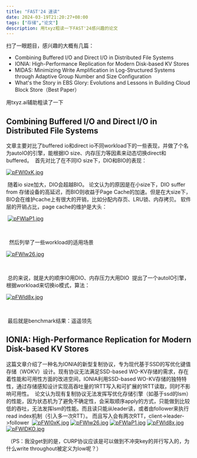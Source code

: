 ```yaml
---
title: "FAST'24 速读"
date: 2024-03-19T21:20:27+08:00
tags: ["存储","论文"]
description: 用txyz粗读一下FAST'24感兴趣的论文
---
```



扫了一眼题目，感兴趣的大概有几篇：
- Combining Buffered I/O and Direct I/O in Distributed File Systems
- IONIA: High-Performance Replication for Modern Disk-based KV Stores
- MIDAS: Minimizing Write Amplification in Log-Structured Systems through Adaptive Group Number and Size Configuration
- What's the Story in EBS Glory: Evolutions and Lessons in Building Cloud Block Store（Best Paper）

用txyz.ai辅助粗读了一下
﻿
## Combining Buffered I/O and Direct I/O in Distributed File Systems
文章主要对比了buffered io和direct io不同workload下的一些表现，并做了个名为autoIO的引擎，能根据IO size、内存压力等因素来动态切换direct和buffered。
﻿
首先对比了在不同IO size下，DIO和BIO的表现：
﻿

﻿[![pFWl0xK.jpg](https://s21.ax1x.com/2024/03/19/pFWl0xK.jpg)](https://imgse.com/i/pFWl0xK)

﻿
随着io size加大，DIO会超越BIO。
论文认为的原因是在小size下，DIO suffer from 存储设备的高延迟，而BIO则收益于Page Cache的加速。但是在大size下，BIO会在维护cache上有很大的开销，比如分配内存页、LRU锁、内存拷贝。
﻿
软件层的开销占比，page cache的维护是大头：

﻿ [![pFWlaP1.jpg](https://s21.ax1x.com/2024/03/19/pFWlaP1.jpg)](https://imgse.com/i/pFWlaP1)

﻿

﻿
﻿
然后列举了一些workload的适用场景

﻿[![pFWlw26.jpg](https://s21.ax1x.com/2024/03/19/pFWlw26.jpg)](https://imgse.com/i/pFWlw26)

﻿

﻿
总的来说，就是大的顺序IO用DIO、内存压力大用DIO
﻿
提出了一个autoIO引擎，根据workload来切换io模式，算法：

[![pFWld8x.jpg](https://s21.ax1x.com/2024/03/19/pFWld8x.jpg)](https://imgse.com/i/pFWld8x)

﻿

﻿
最后就是benchmark结果：遥遥领先
﻿
## IONIA: High-Performance Replication for Modern Disk-based KV Stores
这篇文章介绍了一种名为IONIA的新型复制协议，专为现代基于SSD的写优化键值存储（WOKV）设计。现有协议无法满足SSD-based WO-KV存储的需求，存在着性能和可用性方面的改进空间，IONIA利用SSD-based WO-KV存储的独特特性，通过存储感知设计实现高吞吐量的1RTT写入和可扩展的1RTT读取，同时不影响可用性。
﻿
论文认为现有复制协议无法发挥写优化存储引擎（如基于ssd的lsm）的性能，因为状态机为了避免不确定性，会采取顺序apply的方式，只能做到比较低的吞吐，无法发挥lsm的性能。而且读只能从leader读，或者由follower来执行read index机制（引入多一次RTT）。
而且写入会有两次RTT，client->leader->follower
﻿
﻿[![pFWl0xK.jpg](https://s21.ax1x.com/2024/03/19/pFWl0xK.jpg)](https://imgse.com/i/pFWl0xK)
 [![pFWlw26.jpg](https://s21.ax1x.com/2024/03/19/pFWlw26.jpg)](https://imgse.com/i/pFWlw26)
 [![pFWlaP1.jpg](https://s21.ax1x.com/2024/03/19/pFWlaP1.jpg)](https://imgse.com/i/pFWlaP1)
 [![pFWld8x.jpg](https://s21.ax1x.com/2024/03/19/pFWld8x.jpg)](https://imgse.com/i/pFWld8x)
 [![pFWlDKO.jpg](https://s21.ax1x.com/2024/03/19/pFWlDKO.jpg)](https://imgse.com/i/pFWlDKO)
﻿

﻿
（PS：我没get到的是，CURP协议应该是可以做到不冲突key的并行写入的，为什么write throughout被定义为low呢？）
